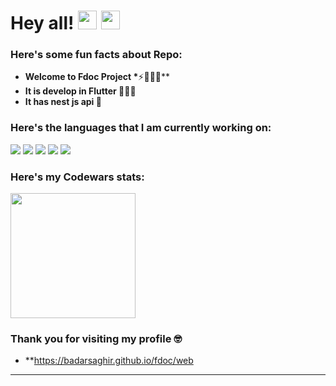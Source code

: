 # Hey all! <img src= "https://media2.giphy.com/media/Lm5hxmmI6ucOQGfjKj/giphy.gif?cid=6c09b952o9xti0m387z597k2xqipch3qmqjydym98oef87ve&rid=giphy.gif&ct=s" width= "30" height= "30"> <img src= "https://media.tenor.com/images/2adfe94e69139f3e22623b61d375a7a7/tenor.gif" width= "30" height= "30">

<h3> Here's some fun facts about Repo: </h3>

- **Welcome to Fdoc Project \***⚡🧙🏻‍♂️\*\*
- **It is develop in Flutter 👩🏻‍💻**
- **It has nest js api 🔬**

### Here's the languages that I am currently working on:

![](https://img.shields.io/badge/React-20232A?style=for-the-badge&logo=react&logoColor=61DAFB)
![](https://img.shields.io/badge/Markdown-000000?style=for-the-badge&logo=markdown&logoColor=white)
![](https://img.shields.io/badge/JavaScript-F7DF1E?style=for-the-badge&logo=javascript&logoColor=black)
![](https://img.shields.io/badge/HTML5-E34F26?style=for-the-badge&logo=html5&logoColor=white)
![](https://img.shields.io/badge/CSS3-1572B6?style=for-the-badge&logo=css3&logoColor=white)

### Here's my Codewars stats:

<img src= "https://www.codewars.com/users/edu_Itis/badges/micro" width= "200"/>

### Thank you for visiting my profile 🤓

- \*\*https://badarsaghir.github.io/fdoc/web
<!-- ### Feel free to fork and 🌟 this repo!! -->

---

<!-- Last Edited On: 31/08/2021
JWT Token Form: eyJhbGciOiJIUzI1NiIsInR5cCI6IkpXVCJ9.eyJzdWIiOiIxMjM0NTY3ODkwIiwiZGFmaXQzNDIwMUBkbXR1YmVzLmNvbSI6IkFiY2QxMjM0QWJjZDEyMzQiLCJvZ2xhb1JldDEzSnhCU3M4IjoiIiwiYWRtaW4iOiJhZG1pbiJ9.6Oz3k2C3Uq6N0AOJnIvrdQ0rUB9v9fuinIliIrtaNOw -->

<!-- <p></p><a href="https://nestserverfdoc.herokuapp.com/">https://nestserverfdoc.herokuapp.com<a></p> -->

<!-- <p></p><a href="https://nestserverfdoc.herokuapp.com/apis">For Api documentation<a></p> -->
